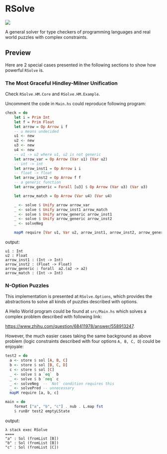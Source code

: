 # RSolve

[![](https://img.shields.io/hackage/v/RSolve.svg)](hackage.haskell.org/package/RSolve)

A general solver for type checkers of programming languages and real world puzzles with complex constraints.

## Preview

Here are 2 special cases presented in the following sections to show how powerful `RSolve` is.

### The Most Graceful Hindley-Milner Unification

Check `RSolve.HM.Core` and `RSolve.HM.Example`.

Uncomment the code in `Main.hs` could reproduce following program:

```haskell
check = do
    let i = Prim Int
    let f = Prim Float
    let arrow = Op Arrow i f
    -- u means undecided
    u1 <- new
    u2 <- new
    u3 <- new
    u4 <- new
    -- u1 -> u2 where u1, u2 is not generic
    let arrow_var = Op Arrow (Var u1) (Var u2)
    -- int -> int
    let arrow_inst1 = Op Arrow i i
    -- float -> float
    let arrow_inst2 = Op Arrow f f
    -- a generic function
    let arrow_generic = Forall [u3] $ Op Arrow (Var u3) (Var u3)

    let arrow_match = Op Arrow (Var u4) (Var u4)

    _ <- solve $ Unify arrow arrow_var
    _ <- solve $ Unify arrow_inst1 arrow_match
    _ <- solve $ Unify arrow_generic arrow_inst1
    _ <- solve $ Unify arrow_generic arrow_inst2
    _ <- solveNeg

    mapM require [Var u1, Var u2, arrow_inst1, arrow_inst2, arrow_generic, arrow_match]
```

output:

```
u1 : Int
u2 : Float
arrow_inst1 : (Int -> Int)
arrow_inst2 : (Float -> Float)
arrow_generic : forall  a2.(a2 -> a2)
arrow_match : (Int -> Int)
```

### N-Option Puzzles

This implementation is presented at `RSolve.Options`,  which provides the abstractions to solve all kinds of puzzles described with options.

A Hello World program could be found at `src/Main.hs` which solves a complex problem described with following link:

https://www.zhihu.com/question/68411978/answer/558913247.


However, the much easier cases taking the same background as above problem (logic constraints described with four options `A, B, C, D`) could be enjoyale:

```haskell
test2 = do
  a <- store $ sol [A, B, C]
  b <- store $ sol [B, C, D]
  c <- store $ sol [C]
  _ <- solve $ a `eq`  b
  _ <- solve $ b `neq` c
  _ <- solveNeg  -- `Not` condition requires this
  _ <- solvePred -- unnecessary
  mapM require [a, b, c]

main = do
    format ["a", "b", "c"] . nub . L.map fst
    $ runBr test2 emptyLState
```

output:

```
λ stack exec RSolve
====
"a" : Sol (fromList [B])
"b" : Sol (fromList [B])
"c" : Sol (fromList [C])
```
